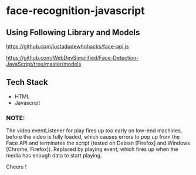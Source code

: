 # face-recognition-javascript

## Using Following Library and Models

https://github.com/justadudewhohacks/face-api.js

https://github.com/WebDevSimplified/Face-Detection-JavaScript/tree/master/models


## Tech Stack

- HTML
- Javascript


### NOTE:

The video eventListener for play fires up too early on low-end machines, before the video is fully loaded, which causes errors to pop up from the Face API and terminates the script (tested on Debian [Firefox] and Windows [Chrome, Firefox]). Replaced by playing event, which fires up when the media has enough data to start playing.



Cheers !
